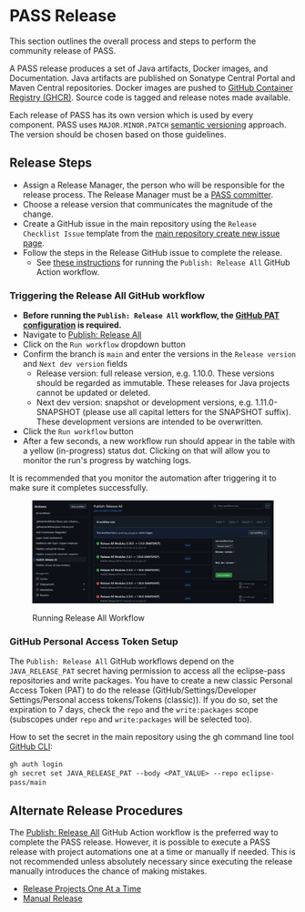 # PASS Release

This section outlines the overall process and steps to perform the community release of PASS.

A PASS release produces a set of Java artifacts, Docker images, and Documentation. Java artifacts are published on Sonatype Central Portal and Maven Central repositories. Docker images are pushed to [GitHub Container Registry (GHCR)](https://docs.github.com/en/packages/working-with-a-github-packages-registry/working-with-the-container-registry). Source code is tagged and release notes made available.

Each release of PASS has its own version which is used by every component. PASS uses `MAJOR.MINOR.PATCH` [semantic versioning](https://semver.org/) approach. The version should be chosen based on those guidelines.

## Release Steps

* Assign a Release Manager, the person who will be responsible for the release process. The Release Manager must be a [PASS committer](https://www.eclipse.org/projects/handbook/#roles-cm).
* Choose a release version that communicates the magnitude of the change.
* Create a GitHub issue in the main repository using the `Release Checklist Issue` template from the [main repository create new issue page](https://github.com/eclipse-pass/main/issues/new/choose).
* Follow the steps in the Release GitHub issue to complete the release.
  * See [these instructions](#triggering-the-release-all-github-workflow) for running the `Publish: Release All` GitHub Action workflow.

### Triggering the Release All GitHub workflow

* **Before running the `Publish: Release All` workflow, the [GitHub PAT configuration](#github-personal-access-token-setup) is required.**
* Navigate to [Publish: Release All](https://github.com/eclipse-pass/main/actions/workflows/pass-complete-release.yml)
* Click on the `Run workflow` dropdown button
* Confirm the branch is `main` and enter the versions in the `Release version` and `Next dev version` fields
    * Release version: full release version, e.g. 1.10.0. These versions should be regarded as immutable. These releases for Java projects cannot be updated or deleted.
    * Next dev version: snapshot or development versions, e.g. 1.11.0-SNAPSHOT (please use all capital letters for the SNAPSHOT suffix). These development versions are intended to be overwritten.
* Click the `Run workflow` button
* After a few seconds, a new workflow run should appear in the table with a yellow (in-progress) status dot. Clicking on that will allow you to monitor the run's progress by watching logs.

It is recommended that you monitor the automation after triggering it to make sure it completes successfully.

<figure><img src="../../.gitbook/assets/main-release-page.png" alt="Running Release All Workflow"><figcaption><p>Running Release All Workflow</p></figcaption></figure>

### GitHub Personal Access Token Setup

The `Publish: Release All` GitHub workflows depend on the `JAVA_RELEASE_PAT` secret having permission to access all the eclipse-pass repositories and write packages.
You have to create a new classic Personal Access Token (PAT) to do the release (GitHub/Settings/Developer Settings/Personal access tokens/Tokens (classic)).
If you do so, set the expiration to 7 days, check the `repo` and the `write:packages` scope (subscopes under `repo`
and `write:packages` will be selected too).

How to set the secret in the main repository using the gh command line tool [GitHub CLI](https://cli.github.com/):
```
gh auth login
gh secret set JAVA_RELEASE_PAT --body <PAT_VALUE> --repo eclipse-pass/main
```

## Alternate Release Procedures

The [Publish: Release All](https://github.com/eclipse-pass/main/actions/workflows/pass-complete-release.yml) GitHub Action workflow is the preferred way to complete the PASS release. 
However, it is possible to execute a PASS release with project automations one at a time or manually if needed. This is not recommended unless absolutely necessary since executing the
release manually introduces the chance of making mistakes.

* [Release Projects One At a Time](release-steps-project-one-at-a-time.md)
* [Manual Release](release-steps-manual.md)
